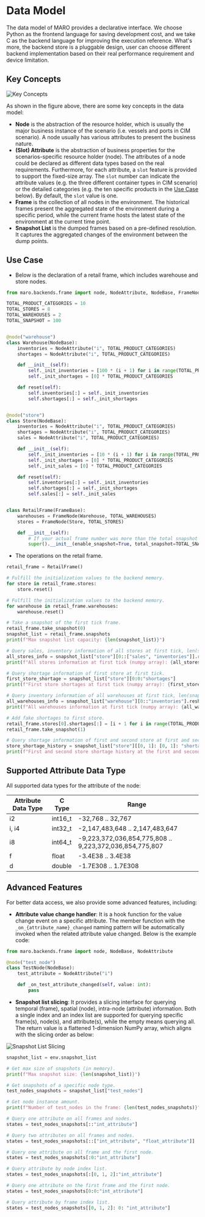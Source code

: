 # Data Model

The data model of MARO provides a declarative interface. We choose Python as
the frontend language for saving development cost, and we take C as
the backend language for improving the execution reference. What's more,
the backend store is a pluggable design, user can choose different backend
implementation based on their real performance requirement and device limitation.

## Key Concepts

![Key Concepts](../images/simulator/key_concepts.svg)

As shown in the figure above, there are some key concepts in the data model:

- **Node** is the abstraction of the resource holder, which is usually the major
business instance of the scenario (i.e. vessels and ports in CIM scenario). A
node usually has various attributes to present the business nature.
- **(Slot) Attribute** is the abstraction of business properties for the
scenarios-specific resource holder (node). The attributes of a node could be
declared as different data types based on the real requirements. Furthermore,
for each attribute, a `slot` feature is provided to support the fixed-size array.
The `slot` number can indicate the attribute values (e.g. the three different
container types in CIM scenario) or the detailed categories (e.g. the ten specific
products in the [Use Case](#use-case) below). By default, the `slot` value is one.
- **Frame** is the collection of all nodes in the environment. The historical frames
present the aggregated state of the environment during a specific period, while
the current frame hosts the latest state of the environment at the current time point.
- **Snapshot List** is the dumped frames based on a pre-defined resolution.
It captures the aggregated changes of the environment between the dump points.

<!-- is the abstraction of business properties for the
scenarios-specific resource holder. Different attributes of one node can be
different data types. Besides, for each attribute, you can also declare a `slot`
number (the default value is one). It can indicate the attribute values (e.g.
the three different container types in CIM scenario), the detailed categories
(e.g. the ten specific products in the Use Case below), etc. Also, the attribute
with a slot number can be seen as a fixed-sized array. -->

## Use Case

- Below is the declaration of a retail frame, which includes warehouse and store nodes.

```python
from maro.backends.frame import node, NodeAttribute, NodeBase, FrameNode, FrameBase

TOTAL_PRODUCT_CATEGORIES = 10
TOTAL_STORES = 8
TOTAL_WAREHOUSES = 2
TOTAL_SNAPSHOT = 100


@node("warehouse")
class Warehouse(NodeBase):
    inventories = NodeAttribute("i", TOTAL_PRODUCT_CATEGORIES)
    shortages = NodeAttribute("i", TOTAL_PRODUCT_CATEGORIES)

    def __init__(self):
        self._init_inventories = [100 * (i + 1) for i in range(TOTAL_PRODUCT_CATEGORIES)]
        self._init_shortages = [0] * TOTAL_PRODUCT_CATEGORIES

    def reset(self):
        self.inventories[:] = self._init_inventories
        self.shortages[:] = self._init_shortages


@node("store")
class Store(NodeBase):
    inventories = NodeAttribute("i", TOTAL_PRODUCT_CATEGORIES)
    shortages = NodeAttribute("i", TOTAL_PRODUCT_CATEGORIES)
    sales = NodeAttribute("i", TOTAL_PRODUCT_CATEGORIES)

    def __init__(self):
        self._init_inventories = [10 * (i + 1) for i in range(TOTAL_PRODUCT_CATEGORIES)]
        self._init_shortages = [0] * TOTAL_PRODUCT_CATEGORIES
        self._init_sales = [0] * TOTAL_PRODUCT_CATEGORIES

    def reset(self):
        self.inventories[:] = self._init_inventories
        self.shortages[:] = self._init_shortages
        self.sales[:] = self._init_sales


class RetailFrame(FrameBase):
    warehouses = FrameNode(Warehouse, TOTAL_WAREHOUSES)
    stores = FrameNode(Store, TOTAL_STORES)

    def __init__(self):
        # If your actual frame number was more than the total snapshot number, the old snapshots would be rolling replaced.
        super().__init__(enable_snapshot=True, total_snapshot=TOTAL_SNAPSHOT)
```

- The operations on the retail frame.

```python
retail_frame = RetailFrame()

# Fulfill the initialization values to the backend memory.
for store in retail_frame.stores:
    store.reset()

# Fulfill the initialization values to the backend memory.
for warehouse in retail_frame.warehouses:
    warehouse.reset()

# Take a snapshot of the first tick frame.
retail_frame.take_snapshot(0)
snapshot_list = retail_frame.snapshots
print(f"Max snapshot list capacity: {len(snapshot_list)}")

# Query sales, inventory information of all stores at first tick, len(snapshot_list["store"]) equals to TOTAL_STORES.
all_stores_info = snapshot_list["store"][0::["sales", "inventories"]].reshape(TOTAL_STORES, -1)
print(f"All stores information at first tick (numpy array): {all_stores_info}")

# Query shortage information of first store at first tick.
first_store_shortage = snapshot_list["store"][0:0:"shortages"]
print(f"First store shortages at first tick (numpy array): {first_store_shortage}")

# Query inventory information of all warehouses at first tick, len(snapshot_list["warehouse"]) equals to TOTAL_WAREHOUSES.
all_warehouses_info = snapshot_list["warehouse"][0::"inventories"].reshape(TOTAL_WAREHOUSES, -1)
print(f"All warehouses information at first tick (numpy array): {all_warehouses_info}")

# Add fake shortages to first store.
retail_frame.stores[0].shortages[:] = [i + 1 for i in range(TOTAL_PRODUCT_CATEGORIES)]
retail_frame.take_snapshot(1)

# Query shortage information of first and second store at first and second tick.
store_shortage_history = snapshot_list["store"][[0, 1]: [0, 1]: "shortages"].reshape(2, -1)
print(f"First and second store shortage history at the first and second tick (numpy array): {store_shortage_history}")
```

## Supported Attribute Data Type

All supported data types for the attribute of the node:

| Attribute Data Type | C Type  | Range                                                   |
| ------------------- | ------- | ------------------------------------------------------- |
| i2                  | int16_t | -32,768 .. 32,767                                       |
| i, i4               | int32_t | -2,147,483,648 .. 2,147,483,647                         |
| i8                  | int64_t | -9,223,372,036,854,775,808 .. 9,223,372,036,854,775,807 |
| f                   | float   | -3.4E38 .. 3.4E38                                       |
| d                   | double  | -1.7E308 .. 1.7E308                                     |

## Advanced Features

For better data access, we also provide some advanced features, including:

- **Attribute value change handler**: It is a hook function for the value change
event on a specific attribute. The member function with the
`_on_{attribute_name}_changed` naming pattern will be automatically invoked when
the related attribute value changed. Below is the example code:

```python
from maro.backends.frame import node, NodeBase, NodeAttribute

@node("test_node")
class TestNode(NodeBase):
    test_attribute = NodeAttribute("i")

    def _on_test_attribute_changed(self, value: int):
        pass
```

- **Snapshot list slicing**: It provides a slicing interface for querying
temporal (frame), spatial (node), intra-node (attribute) information. Both a
single index and an index list are supported for querying specific frame(s),
node(s), and attribute(s), while the empty means querying all. The return value
is a flattened 1-dimension NumPy array, which aligns with the slicing order as below:

![Snapshot List Slicing](../images/simulator/snapshot_list_slicing.svg)

```python
snapshot_list = env.snapshot_list

# Get max size of snapshots (in memory).
print(f"Max snapshot size: {len(snapshot_list)}")

# Get snapshots of a specific node type.
test_nodes_snapshots = snapshot_list["test_nodes"]

# Get node instance amount.
print(f"Number of test_nodes in the frame: {len(test_nodes_snapshots)}")

# Query one attribute on all frames and nodes.
states = test_nodes_snapshots[::"int_attribute"]

# Query two attributes on all frames and nodes.
states = test_nodes_snapshots[::["int_attribute", "float_attribute"]]

# Query one attribute on all frame and the first node.
states = test_nodes_snapshots[:0:"int_attribute"]

# Query attribute by node index list.
states = test_nodes_snapshots[:[0, 1, 2]:"int_attribute"]

# Query one attribute on the first frame and the first node.
states = test_nodes_snapshots[0:0:"int_attribute"]

# Query attribute by frame index list.
states = test_nodes_snapshots[[0, 1, 2]: 0: "int_attribute"]
```
